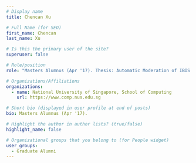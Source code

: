 ```yaml
---
# Display name
title: Chencan Xu

# Full Name (for SEO) 
first_name: Chencan
last_name: Xu

# Is this the primary user of the site?
superuser: false

# Role/position
role: "Masters Alumnus (Apr '17). Thesis: Automatic Moderation of IBIS Forums."

# Organizations/Affiliations
organizations:
  - name: National University of Singapore, School of Computing
    url: https://www.comp.nus.edu.sg

# Short bio (displayed in user profile at end of posts)
bio: Masters Alumnus (Apr '17). 

# Highlight the author in author lists? (true/false)
highlight_name: false

# Organizational groups that you belong to (for People widget)
user_groups:
  - Graduate Alumni
---
```

